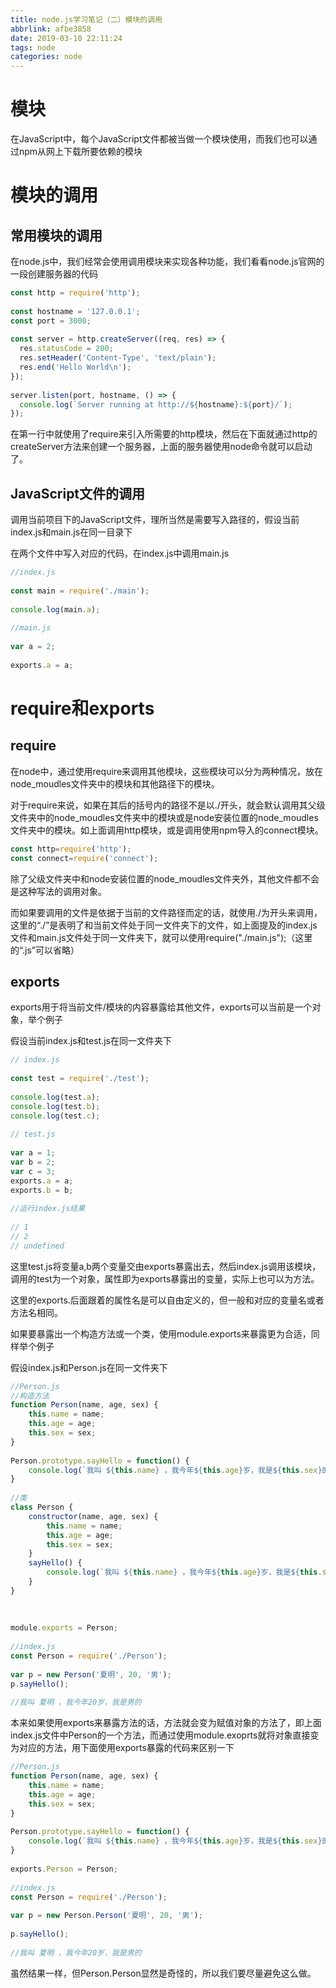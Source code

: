 ```yaml
---
title: node.js学习笔记（二）模块的调用
abbrlink: afbe3858
date: 2019-03-10 22:11:24
tags: node
categories: node
---
```

# 模块
在JavaScript中，每个JavaScript文件都被当做一个模块使用，而我们也可以通过npm从网上下载所要依赖的模块
<!-- more -->
# 模块的调用
## 常用模块的调用
在node.js中，我们经常会使用调用模块来实现各种功能，我们看看node.js官网的一段创建服务器的代码
```javascript
const http = require('http');
 
const hostname = '127.0.0.1';
const port = 3000;
 
const server = http.createServer((req, res) => {
  res.statusCode = 200;
  res.setHeader('Content-Type', 'text/plain');
  res.end('Hello World\n');
});
 
server.listen(port, hostname, () => {
  console.log(`Server running at http://${hostname}:${port}/`);
});
```
在第一行中就使用了require来引入所需要的http模块，然后在下面就通过http的createServer方法来创建一个服务器，上面的服务器使用node命令就可以启动了。

## JavaScript文件的调用
调用当前项目下的JavaScript文件，理所当然是需要写入路径的，假设当前index.js和main.js在同一目录下

在两个文件中写入对应的代码，在index.js中调用main.js
```javascript
//index.js
 
const main = require('./main');
 
console.log(main.a);
 
//main.js
 
var a = 2;
 
exports.a = a;
```
# require和exports
## require
在node中，通过使用require来调用其他模块，这些模块可以分为两种情况，放在node_moudles文件夹中的模块和其他路径下的模块。

对于require来说，如果在其后的括号内的路径不是以./开头，就会默认调用其父级文件夹中的node_moudles文件夹中的模块或是node安装位置的node_moudles文件夹中的模块。如上面调用http模块，或是调用使用npm导入的connect模块。
```javascript
const http=require('http');
const connect=require('connect');
```
除了父级文件夹中和node安装位置的node_moudles文件夹外，其他文件都不会是这种写法的调用对象。

而如果要调用的文件是依据于当前的文件路径而定的话，就使用./为开头来调用，这里的“./”是表明了和当前文件处于同一文件夹下的文件，如上面提及的index.js文件和main.js文件处于同一文件夹下，就可以使用require("./main.js");（这里的“.js”可以省略）

## exports
exports用于将当前文件/模块的内容暴露给其他文件，exports可以当前是一个对象，举个例子

假设当前index.js和test.js在同一文件夹下
```javascript
// index.js
 
const test = require('./test');
 
console.log(test.a);
console.log(test.b);
console.log(test.c);
 
// test.js
 
var a = 1;
var b = 2;
var c = 3;
exports.a = a;
exports.b = b;
 
//运行index.js结果
 
// 1
// 2
// undefined
```
这里test.js将变量a,b两个变量交由exports暴露出去，然后index.js调用该模块，调用的test为一个对象，属性即为exports暴露出的变量，实际上也可以为方法。

这里的exports.后面跟着的属性名是可以自由定义的，但一般和对应的变量名或者方法名相同。

如果要暴露出一个构造方法或一个类，使用module.exports来暴露更为合适，同样举个例子

假设index.js和Person.js在同一文件夹下
```javascript
//Person.js
//构造方法
function Person(name, age, sex) {
    this.name = name;
    this.age = age;
    this.sex = sex;
}
 
Person.prototype.sayHello = function() {
    console.log(`我叫 ${this.name} ，我今年${this.age}岁，我是${this.sex}的`);
}
 
//类
class Person {
    constructor(name, age, sex) {
        this.name = name;
        this.age = age;
        this.sex = sex;
    }
    sayHello() {
        console.log(`我叫 ${this.name} ，我今年${this.age}岁，我是${this.sex}的`);
    }
}
 
 
 
module.exports = Person;
 
//index.js
const Person = require('./Person');
 
var p = new Person('夏明', 20, '男');
p.sayHello();
 
//我叫 夏明 ，我今年20岁，我是男的
```
本来如果使用exports来暴露方法的话，方法就会变为赋值对象的方法了，即上面index.js文件中Person的一个方法，而通过使用module.exoprts就将对象直接变为对应的方法，用下面使用exports暴露的代码来区别一下
```javascript
//Person.js
function Person(name, age, sex) {
    this.name = name;
    this.age = age;
    this.sex = sex;
}
 
Person.prototype.sayHello = function() {
    console.log(`我叫 ${this.name} ，我今年${this.age}岁，我是${this.sex}的`);
}
 
exports.Person = Person;
 
//index.js
const Person = require('./Person');
 
var p = new Person.Person('夏明', 20, '男');
 
p.sayHello();
 
//我叫 夏明 ，我今年20岁，我是男的
```
虽然结果一样，但Person.Person显然是奇怪的，所以我们要尽量避免这么做。